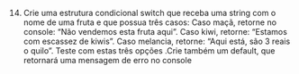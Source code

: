 14) Crie uma estrutura condicional switch que receba uma string com o nome de uma fruta e que possua três
casos: Caso maçã, retorne no console: “Não vendemos esta fruta aqui”. Caso kiwi, retorne: “Estamos com
escassez de kiwis”. Caso melancia, retorne: “Aqui está, são 3 reais o quilo”. Teste com estas três opções .Crie
também um default, que retornará uma mensagem de erro no console
